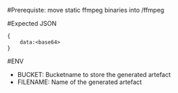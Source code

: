 #Prerequiste: 
move static ffmpeg binaries into /ffmpeg

#Expected JSON
```
{
    data:<base64>
}

```

#ENV
- BUCKET: Bucketname to store the generated artefact
- FILENAME: Name of the generated artefact